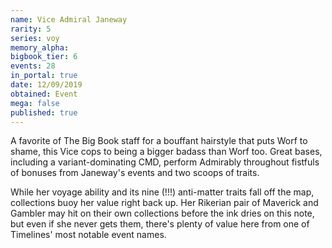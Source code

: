 ```yaml
---
name: Vice Admiral Janeway
rarity: 5
series: voy
memory_alpha:
bigbook_tier: 6
events: 28
in_portal: true
date: 12/09/2019
obtained: Event
mega: false
published: true
---
```


A favorite of The Big Book staff for a bouffant hairstyle that puts Worf to shame, this Vice cops to being a bigger badass than Worf too. Great bases, including a variant-dominating CMD, perform Admirably throughout fistfuls of bonuses from Janeway's events and two scoops of traits. 

While her voyage ability and its nine (!!!) anti-matter traits fall off the map, collections buoy her value right back up. Her Rikerian pair of Maverick and Gambler may hit on their own collections before the ink dries on this note, but even if she never gets them, there's plenty of value here from one of Timelines' most notable event names.
